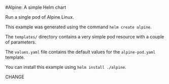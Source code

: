 #Alpine: A simple Helm chart

Run a single pod of Alpine Linux.

This example was generated using the command `helm create alpine`.

The `templates/` directory contains a very simple pod resource with a
couple of parameters.

The `values.yaml` file contains the default values for the
`alpine-pod.yaml` template.

You can install this example using `helm install ./alpine`.

CHANGE
